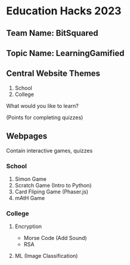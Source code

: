 # Education Hacks 2023

## Team Name: BitSquared

## Topic Name: LearningGamified

## Central Website Themes

1. School
2. College

What would you like to learn?

(Points for completing quizzes)

## Webpages

Contain interactive games, quizzes

### School

1. Simon Game
2. Scratch Game (Intro to Python)
3. Card Fliping Game (Phaser.js)
4. mAtH Game

### College

1. Encryption

   - Morse Code (Add Sound)
   - RSA

2. ML (Image Classification)

